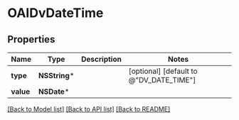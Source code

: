 # OAIDvDateTime

## Properties
Name | Type | Description | Notes
------------ | ------------- | ------------- | -------------
**type** | **NSString*** |  | [optional] [default to @"DV_DATE_TIME"]
**value** | **NSDate*** |  | 

[[Back to Model list]](../README.md#documentation-for-models) [[Back to API list]](../README.md#documentation-for-api-endpoints) [[Back to README]](../README.md)



